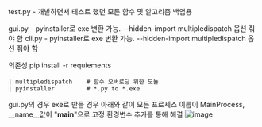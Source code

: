 test.py - 개발하면서 테스트 했던 모든 함수 및 알고리즘 백업용

gui.py - pyinstaller로 exe 변환 가능. --hidden-import multipledispatch 옵션 줘야 함
cli.py - pyinstaller로 exe 변환 가능. --hidden-import multipledispatch 옵션 줘야 함

의존성
    pip install -r requiements

    | multipledispatch    # 함수 오버로딩 위한 모듈
    | pyinstaller         # *.py to *.exe

gui.py의 경우 exe로 만들 경우 아래와 같이 모든 프로세스 이름이 MainProcess, __name__값이 "__main__"으로 고정
환경변수 추가를 통해 해결
![image](https://user-images.githubusercontent.com/81803973/183275958-58e675e4-99f0-4dbb-8f54-d6c0108aee25.png)
